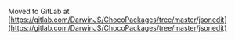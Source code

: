 
Moved to GitLab at [https://gitlab.com/DarwinJS/ChocoPackages/tree/master/jsonedit](https://gitlab.com/DarwinJS/ChocoPackages/tree/master/jsonedit)